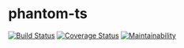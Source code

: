 # phantom-ts
[![Build Status](https://travis-ci.org/bdushimi/phantom-ts.svg?branch=master)](https://travis-ci.org/bdushimi/phantom-ts) [![Coverage Status](https://coveralls.io/repos/github/bdushimi/phantom-ts/badge.svg?branch=ch-setup-testing-env)](https://coveralls.io/github/bdushimi/phantom-ts?branch=ch-setup-testing-env) [![Maintainability](https://api.codeclimate.com/v1/badges/7c5fa68c458ad084af78/maintainability)](https://codeclimate.com/github/bdushimi/phantom-ts/maintainability)
